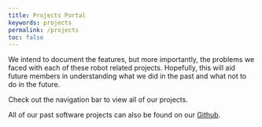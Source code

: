 ```yaml
---
title: Projects Portal
keywords: projects
permalink: /projects
toc: false
---
```


We intend to document the features, but more importantly, the problems we faced with each of these robot related projects. Hopefully, this will aid future members in understanding what we did in the past and what not to do in the future.

Check out the navigation bar to view all of our projects.

All of our past software projects can also be found on our [Github](https://github.com/Team4159).

